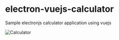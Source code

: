 # electron-vuejs-calculator
Sample electronjs calculator application using vuejs

![Calculator](https://github.com/saikksub/electron-vuejs-calculator/blob/ui/screenshots/cal.png)
